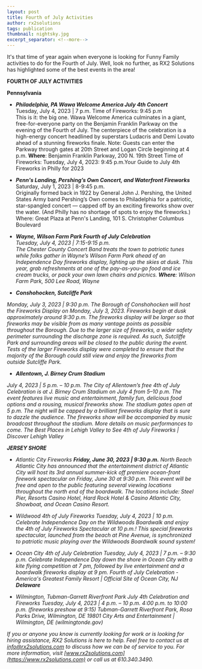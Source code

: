 ```yaml
---
layout: post
title: Fourth of July Activities
author: rx2solutions
tags: publication
thumbnail: nightsky.jpg
excerpt_separator: <!--more-->
---
```

It's that time of year again when everyone is looking for Funny Family activities to do for the Fourth of July. Well, look no further, as RX2 Solutions 
has highlighted some of the best events in the area!
<!--more-->

**FOURTH OF JULY ACTIVITIES**

**Pennsylvania**
- **<i>Philadelphia, PA Wawa Welcome America July 4th Concert</i>**
<be></br>
Tuesday, July 4, 2023 | 7 p.m. Time of Fireworks: 9:45 p.m
<be></br>
This is it: the big one. Wawa Welcome America culminates in a giant, free-for-everyone party on the Benjamin Franklin Parkway on the evening of the Fourth of July. The centerpiece of the celebration is a high-energy concert headlined by superstars Ludacris and Demi Lovato ahead of a stunning fireworks finale. Note: Guests can enter the Parkway through gates at 20th Street and Logan Circle beginning at 4 p.m.
**Where**: Benjamin Franklin Parkway, 200 N. 19th Street
Time of Fireworks: Tuesday, July 4, 2023: 9:45 p.m.Your Guide to July 4th Fireworks in Philly for 2023

- **<i>Penn's Landing, Pershing’s Own Concert, and Waterfront Fireworks</i>**
<be></br>
Saturday, July 1, 2023 | 8-9:45 p.m.
<be></br>
Originally formed back in 1922 by General John J. Pershing, the United States Army band Pershing’s Own comes to Philadelphia for a patriotic, star-spangled concert — capped off by an exciting fireworks show over the water. (And Philly has no shortage of spots to enjoy the fireworks.)
Where: Great Plaza at Penn's Landing, 101 S. Christopher Columbus Boulevard

- **<i>Wayne, Wilson Farm Park Fourth of July Celebration<i>**
<be></br>
Tuesday, July 4, 2023 | 7:15-9:15 p.m.
<be></br>
The Chester County Concert Band treats the town to patriotic tunes while folks gather in Wayne’s Wilson Farm Park ahead of an Independence Day fireworks display, lighting up the skies at dusk. This year, grab refreshments at one of the pay-as-you-go food and ice cream trucks, or pack your own lawn chairs and picnics.
**Where**: Wilson Farm Park, 500 Lee Road, Wayne


- **_Conshohocken, Sutcliffe Park_**
<be>
Monday, July 3, 2023 | 9:30 p.m.
<be>
The Borough of Conshohocken will host the Fireworks Display on Monday, July 3, 2023. Fireworks begin at dusk approximately around 9:30 p.m. The fireworks display will be larger so that fireworks may be visible from as many vantage points as possible throughout the Borough. Due to the larger size of fireworks, a wider safety perimeter surrounding the discharge zone is required. As such, Sutcliffe Park and surrounding areas will be closed to the public during the event. Tests of the larger Fireworks display were completed to ensure that the majority of the Borough could still view and enjoy the fireworks from outside Sutcliffe Park.


- **_Allentown, J. Birney Crum Stadium_**
<be>
July 4, 2023 | 5 p.m. – 10 p.m.
<be>
The City of Allentown’s free 4th of July Celebration is at J. Birney Crum Stadium on July 4 from 5–10 p.m. The event features live music and entertainment, family fun, delicious food options and a rousing, musical fireworks show. The stadium gates open at 5 p.m. The night will be capped by a brilliant fireworks display that is sure to dazzle the audience. The fireworks show will be accompanied by music broadcast throughout the stadium. More details on music performances to come.
The Best Places in Lehigh Valley to See 4th of July Fireworks | Discover Lehigh Valley

**JERSEY SHORE**
- Atlantic City Fireworks
***Friday, June 30, 2023 | 9:30 p.m.***
North Beach Atlantic City has announced that the entertainment district of Atlantic City will host its 3rd annual summer-kick off premiere ocean-front firework spectacular on Friday, June 30 at 9:30 p.m. This event will be free and open to the public featuring several viewing locations throughout the north end of the boardwalk. The locations include: Steel Pier, Resorts Casino Hotel, Hard Rock Hotel & Casino Atlantic City, Showboat, and Ocean Casino Resort.


- Wildwood 4th of July Fireworks
Tuesday, July 4, 2023 | 10 p.m.
Celebrate Independence Day on the Wildwoods Boardwalk and enjoy the 4th of July Fireworks Spectacular at 10 p.m.! This special fireworks spectacular, launched from the beach at Pine Avenue, is synchronized to patriotic music playing over the Wildwoods Boardwalk sound system!


- Ocean City 4th of July Celebration
Tuesday, July 4, 2023 | 7 p.m. – 9:30 p.m.
Celebrate Independence Day down the shore in Ocean City with a kite flying competition at 7 pm, followed by live entertainment and a boardwalk fireworks display at 9 pm.
Fourth of July Celebration - America's Greatest Family Resort | Official Site of Ocean City, NJ
**Delaware**

- Wilmington, Tubman-Garrett Riverfront Park
July 4th Celebration and Fireworks
Tuesday, July 4, 2023 | 4 p.m. – 10 p.m.
4:00 p.m. to 10:00 p.m. (fireworks preshow at 9:15) Tubman-Garrett Riverfront Park, Rosa Parks Drive, Wilmington, DE 19801
City Arts and Entertainment | Wilmington, DE (wilmingtonde.gov)

If you or anyone you know is currently looking for work or is looking for hiring assistance, RX2 Solutions is here to help. Feel free to contact us at 
[info@rx2solutions.com](mailto:info@rx2solutions.com) to discuss how we can be of service to you. For more information, visit [www.rx2solutions.com](https://www.rx2solutions.com) or call us at 610.340.3490.


